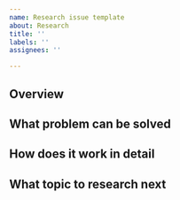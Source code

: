 ```yaml
---
name: Research issue template
about: Research
title: ''
labels: ''
assignees: ''

---
```


## Overview

## What problem can be solved

## How does it work in detail

## What topic to research next
